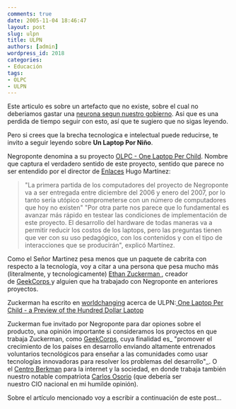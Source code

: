 ```yaml
---
comments: true
date: 2005-11-04 18:46:47
layout: post
slug: ulpn
title: ULPN
authors: [admin]
wordpress_id: 2018
categories:
- Educación
tags:
- OLPC
- ULPN
---
```


Este articulo es sobre un artefacto que no existe, sobre el cual no deberiamos gastar una [neurona segun nuestro gobierno](http://www.noticiasdot.com/publicaciones/2005/1005/2810/noticias/noticias_281005-09.htm). Asi que es una perdida de tiempo seguir con esto, así que te sugiero que no sigas leyendo.

Pero si crees que la brecha tecnologica e intelectual puede reducirse, te invito a seguir leyendo sobre **Un Laptop Por Niño**.

Negroponte denomina a su proyecto [OLPC - One Laptop Per Child](http://laptop.media.mit.edu/). Nombre que captura el verdadero sentido de este proyecto, sentido que parece no ser entendido por el director de [Enlaces](http://www.enlaces.cl/) Hugo Martínez:


> "La primera partida de los computadores del proyecto de Negroponte va a ser entregada entre diciembre del 2006 y enero del 2007, por lo tanto sería utópico comprometerse con un número de computadores que hoy no existen"
"Por otra parte nos parece que lo fundamental es avanzar más rápido en testear las condiciones de implementación de este proyecto. El desarrollo del hardware de todas maneras va a permitir reducir los costos de los laptops, pero las preguntas tienen que ver con su uso pedagógico, con los contenidos y con el tipo de interacciones que se producirán", explicó Martínez.


Como el Señor Martinez pesa menos que un paquete de cabrita con respecto a la tecnología, voy a citar a una persona que pesa mucho más (literalmente, y tecnologicamente) [Ethan Zuckerman ](http://www.ethanzuckerman.com/), creador de [GeekCorps ](http://www.geekcorps.org/)y alguien que ha trabajado con Negroponte en anteriores proyectos.

Zuckerman ha escrito en [worldchanging](http://www.worldchanging.com/) acerca de ULPN:[ One Laptop Per Child - a Preview of the Hundred Dollar Laptop](http://www.worldchanging.com/archives/003707.html)

Zuckerman fue invitado por Negroponte para dar opiones sobre el producto, una opinión importante si consideramos los proyectos en que trabaja Zuckerman, como [GeekCorps](http://www.geekcorps.org/), cuya finalidad es_ "promover el crecimiento de los paises en desarrollo enviando altamente entrenados voluntarios tecnológicos para enseñar a las comunidades como usar tecnologías innovadoras para resolver los problemas del desarrollo"_. O el [Centro Berkman](http://cyber.law.harvard.edu/home/) para la internet y la sociedad, en donde trabaja también nuestro notable compatriota [Carlos Osorio](http://cyber.law.harvard.edu/people/cosorio.html) (que debería ser nuestro CIO nacional en mi humilde opinión).

Sobre el artículo mencionado voy a escribir a continuación de este post...
